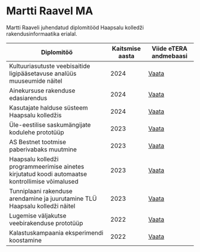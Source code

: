 # Martti Raavel MA

Martti Raaveli juhendatud diplomitööd Haapsalu kolledži rakendusinformaatika erialal.

| Diplomitöö                                                                                      | Kaitsmise aasta | Viide eTERA andmebaasi                         |
| ----------------------------------------------------------------------------------------------- | --------------- | ---------------------------------------------- |
| Kultuuriasutuste veebisaitide ligipääsetavuse analüüs muuseumide näitel                         | 2024            | [Vaata](https://www.etera.ee/zoom/201986/view) |
| Ainekursuse rakenduse edasiarendus                                                              | 2024            | [Vaata](https://www.etera.ee/zoom/201967/view) |
| Kasutajate halduse süsteem Haapsalu kolledžis                                                   | 2024            | [Vaata](https://www.etera.ee/zoom/201963/view) |
| Üle-eestilise saskumängijate kodulehe prototüüp                                                 | 2023            | [Vaata](https://www.etera.ee/zoom/200339/view) |
| AS Bestnet tootmise paberivabaks muutmine                                                       | 2023            | [Vaata](https://www.etera.ee/zoom/200384/view) |
| Haapsalu kolledži programmeerimise ainetes kirjutatud koodi automaatse kontrollimise võimalused | 2023            | [Vaata](https://www.etera.ee/zoom/200368/view) |
| Tunniplaani rakenduse arendamine ja juurutamine TLÜ Haapsalu kolledži näitel                    | 2023            | [Vaata](https://www.etera.ee/zoom/200381/view) |
| Lugemise väljakutse veebirakenduse prototüüp                                                    | 2022            | [Vaata](https://www.etera.ee/zoom/198696/view) |
| Kalastuskampaania eksperimendi koostamine                                                       | 2022            | [Vaata](https://www.etera.ee/zoom/198701/view) |
